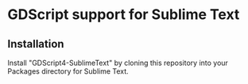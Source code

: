 GDScript support for Sublime Text
=================================

Installation
------------

Install "GDScript4-SublimeText" by cloning this repository into your Packages directory for Sublime Text.
